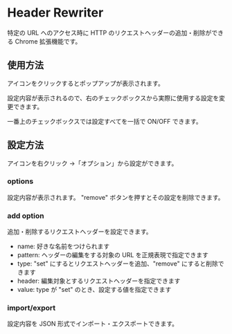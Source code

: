 # Header Rewriter

特定の URL へのアクセス時に HTTP のリクエストヘッダーの追加・削除ができる Chrome 拡張機能です。

## 使用方法

アイコンをクリックするとポップアップが表示されます。

設定内容が表示されるので、右のチェックボックスから実際に使用する設定を変更できます。

一番上のチェックボックスでは設定すべてを一括で ON/OFF できます。

## 設定方法

アイコンを右クリック →「オプション」から設定ができます。

### options

設定内容が表示されます。
"remove" ボタンを押すとその設定を削除できます。

### add option

追加・削除するリクエストヘッダーを設定できます。

- name: 好きな名前をつけられます
- pattern: ヘッダーの編集をする対象の URL を正規表現で指定できます
- type: "set" にするとリクエストヘッダーを追加、"remove" にすると削除できます
- header: 編集対象とするリクエストヘッダーを指定できます
- value: type が "set" のとき、設定する値を指定できます

### import/export

設定内容を JSON 形式でインポート・エクスポートできます。
